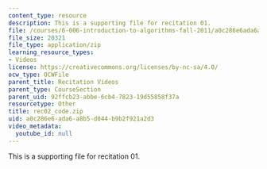 ```yaml
---
content_type: resource
description: This is a supporting file for recitation 01.
file: /courses/6-006-introduction-to-algorithms-fall-2011/a0c286e6ada6a8b5d044b9b2f921a2d3_rec02_code.zip
file_size: 20321
file_type: application/zip
learning_resource_types:
- Videos
license: https://creativecommons.org/licenses/by-nc-sa/4.0/
ocw_type: OCWFile
parent_title: Recitation Videos
parent_type: CourseSection
parent_uid: 92ffcb23-abbe-6cb4-7823-19d55858f37a
resourcetype: Other
title: rec02_code.zip
uid: a0c286e6-ada6-a8b5-d044-b9b2f921a2d3
video_metadata:
  youtube_id: null
---
```

This is a supporting file for recitation 01.